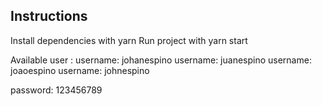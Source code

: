 ## Instructions
Install dependencies with yarn
Run project with yarn start

Available user :
username: johanespino
username: juanespino
username: joaoespino
username: johnespino

password: 123456789